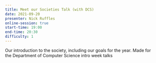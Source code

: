 ```yaml
---
title: Meet our Societies Talk (with DCS)
date: 2021-09-20
presenter: Nick Ruffles
online-session: true
start-time: 19:00
end-time: 20:30
difficulty: 1
---
```


Our introduction to the society, including our goals for the year. Made for the Department of Computer Science intro week talks